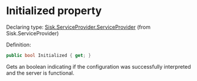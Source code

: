 <!--

Copyrights 2023 Sisk Framework - CypherPotato
Published under MIT license

!!! DO NOT EDIT THIS FILE !!!
This file was generated by a tool in the Sisk package. To edit the information in this documentation,
edit the XML documentation present in the Sisk source code.

-->


# Initialized property

Declaring type: [Sisk.ServiceProvider.ServiceProvider](/read?q=/contents/spec/Sisk.ServiceProvider.ServiceProvider.md) (from Sisk.ServiceProvider)


Definition:

```cs
public bool Initialized { get; }
```

Gets an boolean indicating if the configuration was successfully interpreted and the server is functional.

